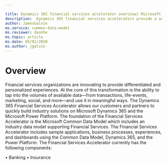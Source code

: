 ```yaml
---

title: Dynamics 365 financial services accelerator overview| Microsoft Docs
description:  Dynamics 365 financial services accelerators provide a uniform platform for financial services customers to connect, embed, or extend the Dynamics 365 platform and Power Platform.
author: JamesGalvin
ms.service: common-data-model
ms.reviewer: deonhe
ms.topic: article
ms.date: 05/01/2020
ms.author: jgalvin
---
```


# Overview
Financial services organizations are innovating to provide differentiated and personalized experiences. At the core of this transformation is the ability to tap into the volumes of available data—from transactions, life-events, marketing, social, and more—and use it in meaningful ways. 
The Dynamics 365 Financial Services Accelerator allows our customers and partners to quickly build industry solutions on Microsoft Dynamics 365 and the Microsoft Power Platform. The foundation of the Financial Services Accelerator is the Microsoft Common Data Model which includes an industry data model supporting Financial Services. The Financial Services Accelerator includes sample applications, business processes, experiences, and dashboards using the Common Data Model, Dynamics 365, and the Power Platform.
The Financial Services Accelerator currently has the following components:

•	Banking
•	Insurance


<!--Content goes here for the overview of financial services-->
